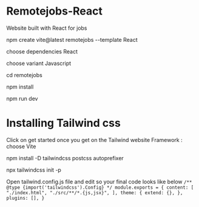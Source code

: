 # Remotejobs-React

Website built with React for jobs

npm create vite@latest remotejobs --template React

choose dependencies React

choose variant Javascript

cd remotejobs

npm install

npm run dev

# Installing Tailwind css
Click on get started once you get on the Tailwind website
Framework : choose Vite

npm install -D tailwindcss postcss autoprefixer

npx tailwindcss init -p

Open tailwind.config.js file and edit so your final code looks like below
`
/** @type {import('tailwindcss').Config} */
module.exports = {
  content: [
     "./index.html",
    "./src/**/*.{js,jsx}",
  ],
  theme: {
    extend: {},
  },
  plugins: [],
}
`
